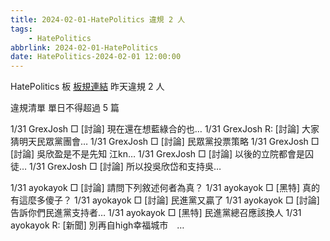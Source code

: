 ```yaml
---
title: 2024-02-01-HatePolitics 違規 2 人
tags:
    - HatePolitics
abbrlink: 2024-02-01-HatePolitics
date: HatePolitics-2024-02-01 12:00:00
---
```

HatePolitics 板 [板規連結](https://www.ptt.cc/bbs/HatePolitics/M.1617115262.A.D60.html)
昨天違規 2 人
<!-- more -->

違規清單
單日不得超過 5 篇

1/31 GrexJosh □ [討論] 現在還在想藍綠合的也…
1/31 GrexJosh R: [討論] 大家猜明天民眾黨團會…
1/31 GrexJosh □ [討論] 民眾黨投票策略
1/31 GrexJosh □ [討論] 吳欣盈是不是先知 江kn…
1/31 GrexJosh □ [討論] 以後的立院都會是囚徒…
1/31 GrexJosh □ [討論] 所以投吳欣岱和支持吳…

1/31 ayokayok □ [討論] 請問下列敘述何者為真？
1/31 ayokayok □ [黑特] 真的有這麼多傻子？
1/31 ayokayok □ [討論] 民進黨又贏了
1/31 ayokayok □ [討論] 告訴你們民進黨支持者…
1/31 ayokayok □ [黑特] 民進黨總召應該換人
1/31 ayokayok R: [新聞] 別再自high幸福城市　…